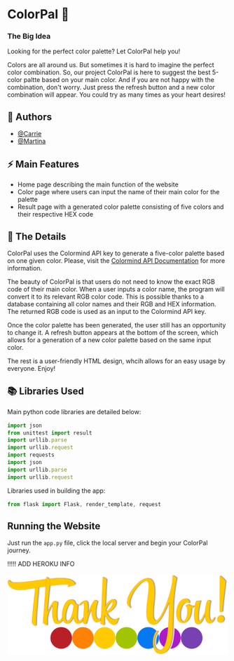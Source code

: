 
# ColorPal 🎨


### The Big Idea

Looking for the perfect color palette? Let ColorPal help you!

Colors are all around us. But sometimes it is hard to imagine the perfect color combination. So, our project ColorPal is here to suggest the best 5-color paltte based on your main color. And if you are not happy with the combination, don't worry. Just press the refresh button and a new color combination will appear. You could try as many times as your heart desires!
## 🎀 Authors

- [@Carrie](https://www.github.com/yxia1)
- [@Martina](https://www.github.com/LSE2021)


## ⚡️ Main Features

- Home page describing the main function of the website
- Color page where users can input the name of their main color for the palette
- Result page with a generated color palette consisting of five colors and their respective HEX code



## 📌 The Details

ColorPal uses the Colormind API key to generate a five-color palette based on one given color. Please, visit the [Colormind API Documentation](http://colormind.io/api-access/) for more information.

The beauty of ColorPal is that users do not need to know the exact RGB code of their main color. When a user inputs a color name, the program will convert it to its relevant RGB color code. This is possible thanks to a database containing all color names and their RGB and HEX information. The returned RGB code is used as an input to the Colormind API key. 

Once the color palette has been generated, the user still has an opportunity to change it. A refresh button appears at the bottom of the screen, which allows for a generation of a new color palette based on the same input color.

The rest is a user-friendly HTML design, whcih allows for an easy usage by everyone. Enjoy!

## 📚 Libraries Used

Main python code libraries are detailed below:
```javascript
import json
from unittest import result
import urllib.parse
import urllib.request
import requests
import json
import urllib.parse
import urllib.request
```
Libraries used in building the app:
```javascript
from flask import Flask, render_template, request
```
## Running the Website

Just run the ```app.py``` file, click the local server and begin your ColorPal journey.

!!!!! ADD HEROKU INFO


![ColorPal](/static/Thank-You.png)